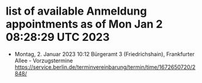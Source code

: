 # list of available Anmeldung appointments as of Mon Jan  2 08:28:29 UTC 2023
- Montag, 2. Januar 2023 10:12 Bürgeramt 3 (Friedrichshain), Frankfurter Allee - Vorzugstermine https://service.berlin.de/terminvereinbarung/termin/time/1672650720/2848/
